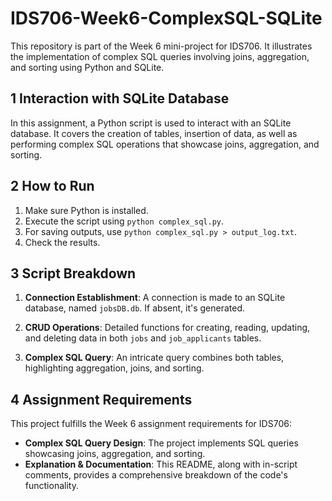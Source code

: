 
# IDS706-Week6-ComplexSQL-SQLite

This repository is part of the Week 6 mini-project for IDS706. It illustrates the implementation of complex SQL queries involving joins, aggregation, and sorting using Python and SQLite.

## 1 Interaction with SQLite Database
In this assignment, a Python script is used to interact with an SQLite database. It covers the creation of tables, insertion of data, as well as performing complex SQL operations that showcase joins, aggregation, and sorting.

## 2 How to Run
1. Make sure Python is installed.
2. Execute the script using `python complex_sql.py`. 
3. For saving outputs, use `python complex_sql.py > output_log.txt`.
4. Check the results.

## 3 Script Breakdown
1. **Connection Establishment**:
    A connection is made to an SQLite database, named `jobsDB.db`. If absent, it's generated.
    
2. **CRUD Operations**:
    Detailed functions for creating, reading, updating, and deleting data in both `jobs` and `job_applicants` tables.

3. **Complex SQL Query**:
    An intricate query combines both tables, highlighting aggregation, joins, and sorting.

## 4 Assignment Requirements
This project fulfills the Week 6 assignment requirements for IDS706:
- **Complex SQL Query Design**: The project implements SQL queries showcasing joins, aggregation, and sorting.
- **Explanation & Documentation**: This README, along with in-script comments, provides a comprehensive breakdown of the code's functionality.
